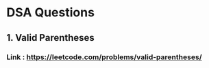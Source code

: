 # DSA Questions 

## 1. Valid Parentheses
### Link : https://leetcode.com/problems/valid-parentheses/
